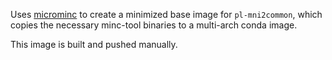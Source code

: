 Uses [microminc](https://github.com/FNNDSC/microminc)
to create a minimized base image for `pl-mni2common`,
which copies the necessary minc-tool binaries to a multi-arch conda image.

This image is built and pushed manually.
